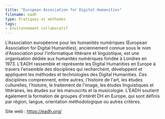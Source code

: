 ```yaml
---
title: "European Association for Digital Humanities"
filename: eadh
type: Pratiques et méthodes
tags:
- Environnement collaboratif
---
```


L'Association européenne pour les humanités numériques (European Association for Digital Humanities), anciennement connue sous le nom d'Association pour l'informatique littéraire et linguistique, est une organisation dédiée aux humanités numériques fondée à Londres en 1973. L'EADH rassemble et représente les Digital Humanities en Europe à travers l'ensemble des disciplines qui recherchent, développent et appliquent les méthodes et technologies des Digital Humanities. Ces disciplines comprennent, entre autres, l'histoire de l'art, les études culturelles, l'histoire, le traitement de l'image, les études linguistiques et littéraires, les études sur les manuscrits et la musicologie. L'EADH soutient également la formation de groupes d'intérêt DH en Europe, qui sont déﬁnis par région, langue, orientation méthodologique ou autres critères.

Site web : <https://eadh.org/>

